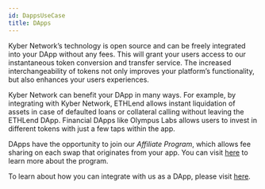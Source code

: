 ```yaml
---
id: DappsUseCase
title: DApps
---
```

Kyber Network’s technology is open source and can be freely integrated into your DApp without any fees. This will grant your users access to our instantaneous token conversion and transfer service. The increased interchangeability of tokens not only improves your platform’s functionality, but also enhances your users experiences.

Kyber Network can benefit your DApp in many ways. For example, by integrating with Kyber Network, ETHLend allows instant liquidation of assets in case of defaulted loans or collateral calling without leaving the ETHLend DApp. Financial DApps like Olympus Labs allows users to invest in different tokens with just a few taps within the app.

DApps have the opportunity to join our *Affiliate Program*, which allows fee sharing on each swap that originates from your app. You can visit [here](MiscellaneousGuide#affiliate-program) to learn more about the program.

To learn about how you can integrate with us as a DApp, please visit [here](DappsGuide).
